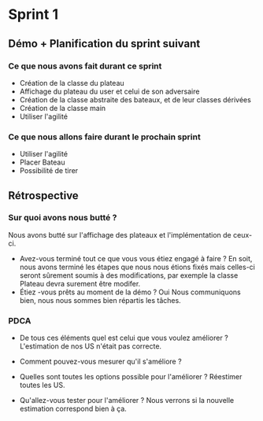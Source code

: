 # Sprint 1

## Démo + Planification du sprint suivant

### Ce que nous avons fait durant ce sprint
- Création de la classe du plateau
- Affichage du plateau du user et celui de son adversaire
- Création de la classe abstraite des bateaux, et de leur classes dérivées
- Création de la classe main
- Utiliser l'agilité

### Ce que nous allons faire durant le prochain sprint
- Utiliser l'agilité
- Placer Bateau
- Possibilité de tirer

## Rétrospective

### Sur quoi avons nous butté ?
Nous avons butté sur l'affichage des plateaux et l'implémentation de ceux-ci.
* Avez-vous terminé tout ce que vous vous étiez engagé à faire ?
En soit, nous avons terminé les étapes que nous nous étions fixés mais celles-ci seront sûrement soumis à des modifications, par exemple la classe Plateau devra surement être modifer.
* Étiez -vous prêts au moment de la démo ?
Oui
Nous communiquons bien, nous nous sommes bien répartis les tâches.

### PDCA
* De tous ces éléments quel est celui que vous voulez améliorer ?
L'estimation de nos US n'était pas correcte.
* Comment pouvez-vous mesurer qu'il s'améliore ?

* Quelles sont toutes les options possible pour l'améliorer ?
Réestimer toutes les US.
* Qu'allez-vous tester pour l'améliorer ?
Nous verrons si la nouvelle estimation correspond bien à ça.